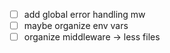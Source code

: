 
- [ ] add global error handling mw
- [ ] maybe organize env vars
- [ ] organize middleware -> less files